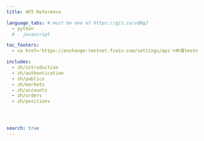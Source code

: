 ```yaml
---
title: API Reference

language_tabs: # must be one of https://git.io/vQNgJ
  - python
  # - javascript

toc_footers:
  - <a href='https://exchange-testnet.fcoin.com/settings/api'>申请testnet api 密钥</a>

includes:
  - zh/introduction
  - zh/authentication
  - zh/publics
  - zh/markets
  - zh/accounts
  - zh/orders
  - zh/positions




search: true
---
```

